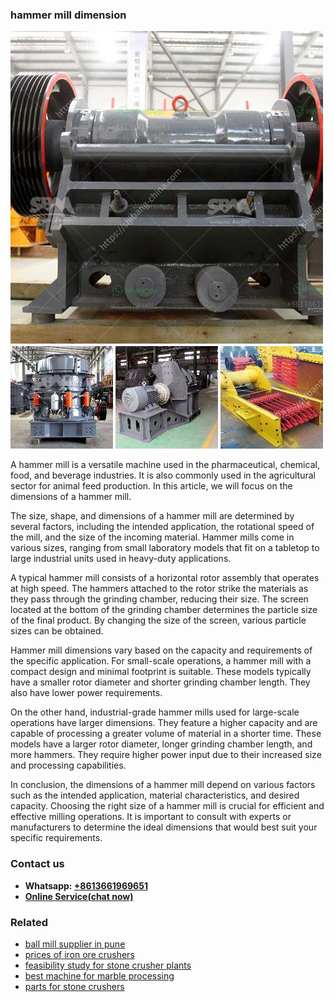 <h3>hammer mill dimension</h3><img src='1706768259.jpg' alt=''><p>A hammer mill is a versatile machine used in the pharmaceutical, chemical, food, and beverage industries. It is also commonly used in the agricultural sector for animal feed production. In this article, we will focus on the dimensions of a hammer mill.</p><p>The size, shape, and dimensions of a hammer mill are determined by several factors, including the intended application, the rotational speed of the mill, and the size of the incoming material. Hammer mills come in various sizes, ranging from small laboratory models that fit on a tabletop to large industrial units used in heavy-duty applications.</p><p>A typical hammer mill consists of a horizontal rotor assembly that operates at high speed. The hammers attached to the rotor strike the materials as they pass through the grinding chamber, reducing their size. The screen located at the bottom of the grinding chamber determines the particle size of the final product. By changing the size of the screen, various particle sizes can be obtained.</p><p>Hammer mill dimensions vary based on the capacity and requirements of the specific application. For small-scale operations, a hammer mill with a compact design and minimal footprint is suitable. These models typically have a smaller rotor diameter and shorter grinding chamber length. They also have lower power requirements.</p><p>On the other hand, industrial-grade hammer mills used for large-scale operations have larger dimensions. They feature a higher capacity and are capable of processing a greater volume of material in a shorter time. These models have a larger rotor diameter, longer grinding chamber length, and more hammers. They require higher power input due to their increased size and processing capabilities.</p><p>In conclusion, the dimensions of a hammer mill depend on various factors such as the intended application, material characteristics, and desired capacity. Choosing the right size of a hammer mill is crucial for efficient and effective milling operations. It is important to consult with experts or manufacturers to determine the ideal dimensions that would best suit your specific requirements.</p><h3>Contact us</h3><ul><li><strong>Whatsapp:&nbsp;<a href="https://wa.me/8613661969651">+8613661969651</a></strong></li><li><a href="https://swt.shibang-china.com/?git&amp;zhl&amp;hammer mill dimension"><strong>Online Service(chat now)</strong></a></li></ul><h3>Related</h3><ul><li><a href='ball mill supplier in pune.md'>ball mill supplier in pune</a></li><li><a href='prices of iron ore crushers.md'>prices of iron ore crushers</a></li><li><a href='feasibility study for stone crusher plants.md'>feasibility study for stone crusher plants</a></li><li><a href='best machine for marble processing.md'>best machine for marble processing</a></li><li><a href='parts for stone crushers.md'>parts for stone crushers</a></li></ul>